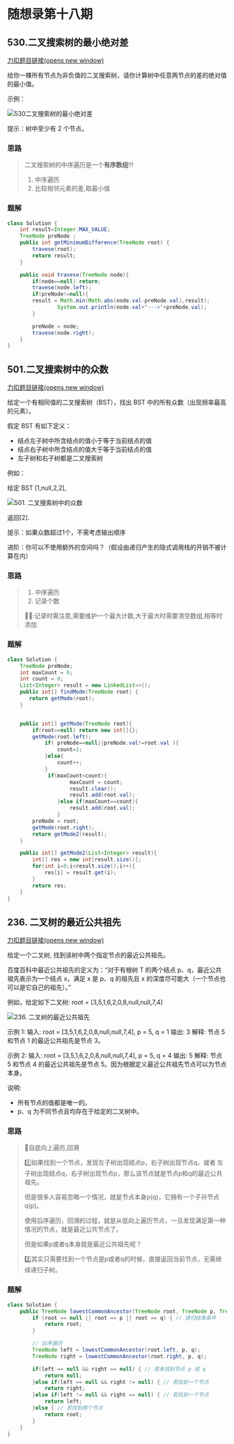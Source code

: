 # 随想录第十八期

## 530.二叉搜索树的最小绝对差

[力扣题目链接(opens new window)](https://leetcode.cn/problems/minimum-absolute-difference-in-bst/)

给你一棵所有节点为非负值的二叉搜索树，请你计算树中任意两节点的差的绝对值的最小值。

示例：

![530二叉搜索树的最小绝对差](https://img-blog.csdnimg.cn/20201014223400123.png)

提示：树中至少有 2 个节点。

### 思路

> 二叉搜索树的中序遍历是一个**有序数组**!!!
>
> 1. 中序遍历
> 2. 比较相邻元素的差,取最小值

### 题解

```java
class Solution {
    int result=Integer.MAX_VALUE;
    TreeNode preNode ;
    public int getMinimumDifference(TreeNode root) {
        travese(root);
        return result;
    }

    public void travese(TreeNode node){
        if(node==null) return;
        travese(node.left);
        if(preNode!=null){
        result = Math.min(Math.abs(node.val-preNode.val),result);
                System.out.println(node.val+"--->"+preNode.val);
        }

        preNode = node;
        travese(node.right);
    }  
}
```

## 501.二叉搜索树中的众数

[力扣题目链接(opens new window)](https://leetcode.cn/problems/find-mode-in-binary-search-tree/)

给定一个有相同值的二叉搜索树（BST），找出 BST 中的所有众数（出现频率最高的元素）。

假定 BST 有如下定义：

- 结点左子树中所含结点的值小于等于当前结点的值
- 结点右子树中所含结点的值大于等于当前结点的值
- 左子树和右子树都是二叉搜索树

例如：

给定 BST [1,null,2,2],

![501. 二叉搜索树中的众数](https://img-blog.csdnimg.cn/20201014221532206.png)

返回[2].

提示：如果众数超过1个，不需考虑输出顺序

进阶：你可以不使用额外的空间吗？（假设由递归产生的隐式调用栈的开销不被计算在内）

### 思路

> 1. 中序遍历
> 2. 记录个数
>
> :penguin::penguin::记录时需注意,需要维护一个最大计数,大于最大时需要清空数组,相等时添加

### 题解

```java
class Solution {
    TreeNode preNode;
    int maxCount = 0;
    int count = 0;
    List<Integer> result = new LinkedList<>();
    public int[] findMode(TreeNode root) {
       return getMode(root);
    }


    public int[] getMode(TreeNode root){
        if(root==null) return new int[]{};
        getMode(root.left);
            if( preNode==null||preNode.val!=root.val ){
                count=1;
            }else{
                count++;
            }
             if(maxCount<count){
                    maxCount = count;
                    result.clear();
                    result.add(root.val);
                }else if(maxCount==count){
                    result.add(root.val);
                }
        preNode = root;
        getMode(root.right);
        return getMode2(result);
    }

    public int[] getMode2(List<Integer> result){
        int[] res = new int[result.size()];
        for(int i=0;i<result.size();i++){
            res[i] = result.get(i);
        }
        return res;
    }
}
```

## 236. 二叉树的最近公共祖先

[力扣题目链接(opens new window)](https://leetcode.cn/problems/lowest-common-ancestor-of-a-binary-tree/)

给定一个二叉树, 找到该树中两个指定节点的最近公共祖先。

百度百科中最近公共祖先的定义为：“对于有根树 T 的两个结点 p、q，最近公共祖先表示为一个结点 x，满足 x 是 p、q 的祖先且 x 的深度尽可能大（一个节点也可以是它自己的祖先）。”

例如，给定如下二叉树: root = [3,5,1,6,2,0,8,null,null,7,4]

![236. 二叉树的最近公共祖先](https://img-blog.csdnimg.cn/20201016173414722.png)

示例 1: 输入: root = [3,5,1,6,2,0,8,null,null,7,4], p = 5, q = 1 输出: 3 解释: 节点 5 和节点 1 的最近公共祖先是节点 3。

示例 2: 输入: root = [3,5,1,6,2,0,8,null,null,7,4], p = 5, q = 4 输出: 5 解释: 节点 5 和节点 4 的最近公共祖先是节点 5。因为根据定义最近公共祖先节点可以为节点本身。

说明:

- 所有节点的值都是唯一的。
- p、q 为不同节点且均存在于给定的二叉树中。

### 思路

> :bug:自底向上遍历,回溯
>
> :one:如果找到一个节点，发现左子树出现结点p，右子树出现节点q，或者 左子树出现结点q，右子树出现节点p，那么该节点就是节点p和q的最近公共祖先。
>
> 但是很多人容易忽略一个情况，就是节点本身p(q)，它拥有一个子孙节点q(p)。
>
> 使用后序遍历，回溯的过程，就是从低向上遍历节点，一旦发现满足第一种情况的节点，就是最近公共节点了。
>
> 但是如果p或者q本身就是最近公共祖先呢？
>
> :two:其实只需要找到一个节点是p或者q的时候，直接返回当前节点，无需继续递归子树。

### 题解

```java
class Solution {
    public TreeNode lowestCommonAncestor(TreeNode root, TreeNode p, TreeNode q) {
        if (root == null || root == p || root == q) { // 递归结束条件
            return root;
        }

        // 后序遍历
        TreeNode left = lowestCommonAncestor(root.left, p, q);
        TreeNode right = lowestCommonAncestor(root.right, p, q);

        if(left == null && right == null) { // 若未找到节点 p 或 q
            return null;
        }else if(left == null && right != null) { // 若找到一个节点
            return right;
        }else if(left != null && right == null) { // 若找到一个节点
            return left;
        }else { // 若找到两个节点
            return root;
        }
    }
}
```











